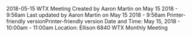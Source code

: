 2018-05-15 WTX Meeting
Created by Aaron Martin on May 15 2018 - 9:56am 
Last updated by Aaron Martin on May 15 2018 - 9:56am
Printer-friendly versionPrinter-friendly version
Date and Time: May 15, 2018 - 10:00am - 11:00am
Location:  Ellison 6840
WTX Monthly Meeting